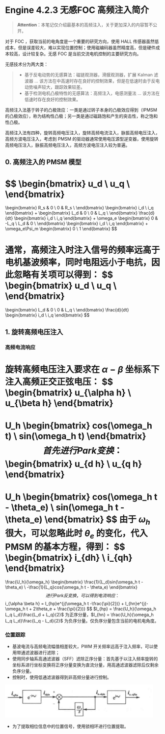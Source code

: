 # Engine 4.2.3 无感FOC 高频注入简介

> **Attention**：本笔记仅介绍最基本的高频注入，关于更加深入的内容暂不公开。

对于 FOC ，获取当前的电角度是一个重要的研究方向，使用 HALL 传感器虽然低成本，但是误差较大，难以实现位置控制；使用磁编码器虽然精度高，但是硬件成本较高，设计较复杂。无感 FOC 是当前交流电机控制的主要研究方向。

无感技术分为两大类：

>- 基于反电动势的无感算法：磁链观测器，滑膜观测器，扩展 Kalman 滤波器 ... 该方法在中高速时存在良好的控制效果，但是在低速时由于反电动势噪声较大，跟踪效果较差。
>- 基于检测电机凸极特性的无感算法：高频注入，电感测量法 ... 该方法在低速时存在良好的控制效果。

高频注入法基于转子的凸极效应：一类是通过转子本身的凸极效应得到（IPMSM的凸极效应），称为结构性凸极；另一类是通过磁路饱和产生的突击性，称之饱和性凸极。

高频注入法有四种，旋转高频电压注入，旋转高频电流注入，脉振高频电压注入，高频方波电压注入，考虑到 PMSM 的驱动器通常使用电压源型逆变器，使用旋转高频电压注入，脉振高频电压注入，高频方波电压注入较为普遍。

## 0. 高频注入的 PMSM 模型

$$
\begin{bmatrix}
u_d \\
u_q \\
\end{bmatrix} 
=
\begin{bmatrix}
R_s & 0 \\
0 & R_s \\
\end{bmatrix} 
\begin{bmatrix}
i_d \\
i_q 
\end{bmatrix}
+
\begin{bmatrix}
L_d & 0 \\
0 & L_q \\
\end{bmatrix} 
\frac{d}{dt}
\begin{bmatrix}
i_d \\
i_q 
\end{bmatrix}
+
\omega_e
\begin{bmatrix}
0 & -L_q \\
L_d & 0 \\
\end{bmatrix} 
\begin{bmatrix}
i_d \\
i_q 
\end{bmatrix}
+
\omega_e\Psi_m
\begin{bmatrix}
0 \\
1
\end{bmatrix}
$$

通常，高频注入时注入信号的频率远高于电机基波频率，同时电阻远小于电抗，因此忽略有关项可以得到：
$$
\begin{bmatrix}
u_d \\
u_q \\
\end{bmatrix} 
=
\begin{bmatrix}
L_d & 0 \\
0 & L_q \\
\end{bmatrix} 
\frac{d}{dt}
\begin{bmatrix}
i_d \\
i_q 
\end{bmatrix}
$$

## 1. 旋转高频电压注入

### 高频电流响应

旋转高频电压注入要求在 $\alpha - \beta$ 坐标系下注入高频正交正弦电压：
$$
\begin{bmatrix}
u_{\alpha h} \\
u_{\beta h} 
\end{bmatrix}
=
U_h
\begin{bmatrix}
cos(\omega_h t) \\
sin(\omega_h t)
\end{bmatrix}
$$
 首先进行 Park 变换：
$$
\begin{bmatrix}
u_{d h} \\
u_{q h} 
\end{bmatrix}
=
U_h
\begin{bmatrix}
cos(\omega_h t - \theta_e) \\
sin(\omega_h t - \theta_e)
\end{bmatrix}
$$
由于 $\omega_h$ 很大，可以忽略此时 $\theta_e$ 的变化，代入 PMSM 的基本方程，得到：
$$
\begin{bmatrix}
i_{dh} \\
i_{qh}
\end{bmatrix}
=
\frac{U_h}{\omega_h}
\begin{bmatrix}
\frac{1}{L_d}sin(\omega_h t - \theta_e) \\
-\frac{1}{L_q}cos(\omega_h t - \theta_e)
\end{bmatrix}
$$
进行 Park 反变换，可以得到电流响应：
$$
i_{\alpha \beta h} = I_{hp}e^{j(\omega_h t -\frac{\pi}{2})} + I_{hn}e^{j(- \omega_h t + 2\theta_e + \frac{\pi}{2})}
$$
$I_{hp} = \frac{U_h}{\omega_h L_q L_d}\frac{L_d + L_q}{2}$ 为正序分量，$I_{hn} = \frac{U_h}{\omega_h L_q L_d}\frac{L_q - L_d}{2}$ 为负序分量。仅负序分量包含当前的电机电角度。

### 位置跟踪

- 基波电流与高频电流幅值相差较大，PWM 开关频率远高于注入频率，可以使用带通滤波器进行滤除；
- 使用同步轴系高通滤波器（SFF）滤除正序分量：首先基于以注入频率旋转的坐标系进行坐标变换将正序分量变换为直流分量，用高通滤波器滤除后仅剩余负序分量。
- 控制时，使用低通滤波器得到非高频分量进行控制。

![NULL](./assets/picture_2.jpg)

- 为了提取相位信息中的位置信号，使用锁相环进行位置提取。







